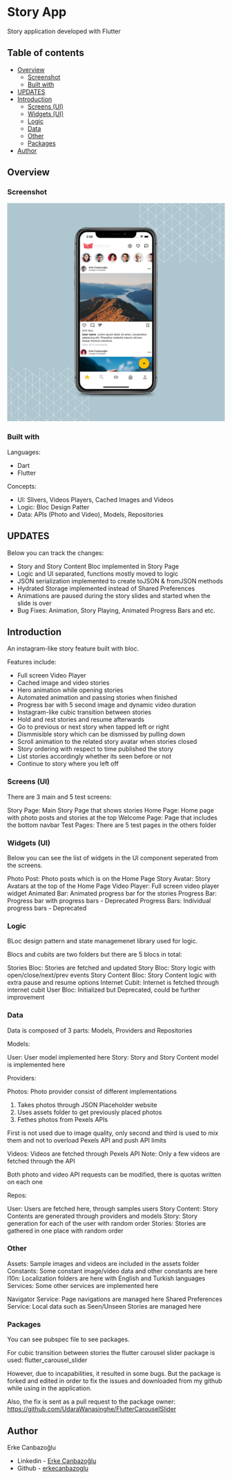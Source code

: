 # Story App

Story application developed with Flutter

## Table of contents

- [Overview](#overview)
  - [Screenshot](#screenshot)
  - [Built with](#built-with)
- [UPDATES](#updates)
- [Introduction](#introduction)
  - [Screens (UI)](#ui-screens)
  - [Widgets (UI)](#ui-widgets)
  - [Logic](#logic)
  - [Data](#data)
  - [Other](#other)
  - [Packages](#packages)
- [Author](#author)

## Overview

### Screenshot

![Design preview](./assets/app-square.png)

### Built with

Languages:

- Dart
- Flutter

Concepts:

- UI: Slivers, Videos Players, Cached Images and Videos
- Logic: Bloc Design Patter
- Data: APIs (Photo and Video), Models, Repositories

## UPDATES

Below you can track the changes:

- Story and Story Content Bloc implemented in Story Page
- Logic and UI separated, functions mostly moved to logic
- JSON serialization implemented to create toJSON & fromJSON methods
- Hydrated Storage implemented instead of Shared Preferences
- Animations are paused during the story slides and started when the slide is over
- Bug Fixes: Animation, Story Playing, Animated Progress Bars and etc.

## Introduction

An instagram-like story feature built with bloc.

Features include:

- Full screen Video Player
- Cached image and video stories
- Hero animation while opening stories
- Automated animation and passing stories when finished
- Progress bar with 5 second image and dynamic video duration
- Instagram-like cubic transition between stories
- Hold and rest stories and resume afterwards
- Go to previous or next story when tapped left or right
- Dismmisible story which can be dismissed by pulling down
- Scroll animation to the related story avatar when stories closed
- Story ordering with respect to time published the story
- List stories accordingly whether its seen before or not
- Continue to story where you left off

### Screens (UI)

There are 3 main and 5 test screens:

Story Page: Main Story Page that shows stories
Home Page: Home page with photo posts and stories at the top
Welcome Page: Page that includes the bottom navbar
Test Pages: There are 5 test pages in the others folder

### Widgets (UI)

Below you can see the list of widgets in the UI component seperated from the screens.

Photo Post: Photo posts which is on the Home Page
Story Avatar: Story Avatars at the top of the Home Page
Video Player: Full screen video player widget
Animated Bar: Animated progress bar for the stories
Progress Bar: Progress bar with progress bars - Deprecated
Progress Bars: Individual progress bars - Deprecated

### Logic

BLoc design pattern and state managemenet library used for logic.

Blocs and cubits are two folders but there are 5 blocs in total:

Stories Bloc: Stories are fetched and updated
Story Bloc: Story logic with open/close/next/prev events
Story Content Bloc: Story Content logic with extra pause and resume options
Internet Cubit: Internet is fetched through internet cubit
User Bloc: Initialized but Deprecated, could be further improvement

### Data

Data is composed of 3 parts: Models, Providers and Repositories

Models:

User: User model implemented here
Story: Story and Story Content model is implemented here

Providers:

Photos: Photo provider consist of different implementations

1. Takes photos through JSON Placeholder website
2. Uses assets folder to get previously placed photos
3. Fethes photos from Pexels APIs

First is not used due to image quality, only second and third is used to mix them and not to overload Pexels API and push API limits

Videos: Videos are fetched through Pexels API
Note: Only a few videos are fetched through the API

Both photo and video API requests can be modified, there is quotas written on each one

Repos:

User: Users are fetched here, through samples users
Story Content: Story Contents are generated through providers and models
Story: Story generation for each of the user with random order
Stories: Stories are gathered in one place with random order

### Other

Assets: Sample images and videos are included in the assets folder
Constants: Some constant image/video data and other constants are here
l10n: Localization folders are here with English and Turkish languages
Services: Some other services are implemented here

Navigator Service: Page navigations are managed here
Shared Preferences Service: Local data such as Seen/Unseen Stories are managed here

### Packages

You can see pubspec file to see packages.

For cubic transition between stories the flutter carousel slider package is used: flutter_carousel_slider

However, due to incapabilities, it resulted in some bugs. But the package is forked and edited in order to fix the issues and downloaded from my github while using in the application.

Also, the fix is sent as a pull request to the package owner: https://github.com/UdaraWanasinghe/FlutterCarouselSlider

## Author

Erke Canbazoğlu

- Linkedin - [Erke Canbazoğlu](https://www.linkedin.com/in/erkecanbazoglu/)
- Github - [erkecanbazoglu](https://github.com/erkecanbazoglu)
